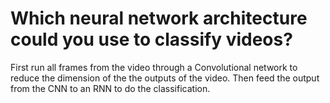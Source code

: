# Which neural network architecture could you use to classify videos?
First run all frames from the video through a Convolutional network to reduce the dimension of the the outputs of the video. Then feed the output from the CNN to an RNN to do the classification.

